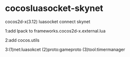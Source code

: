 # cocosluasocket-skynet
cocos2d-x(3.12) luasocket connect skynet

1:add lpack to frameworks.cocos2d-x.external.lua

2:add cocos.utils

3:(1)net:luasokcet
(2)proto:gameproto
(3)tool:timermanager
